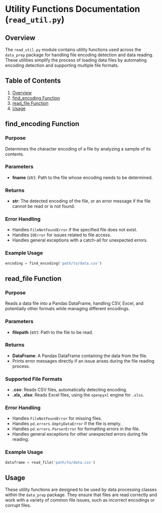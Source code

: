 
# Utility Functions Documentation (`read_util.py`)

## Overview

The `read_util.py` module contains utility functions used across the `data_prep` package for handling file encoding detection and data reading. These utilities simplify the process of loading data files by automating encoding detection and supporting multiple file formats.

## Table of Contents

1. [Overview](#overview)
2. [find_encoding Function](#find_encoding-function)
3. [read_file Function](#read_file-function)
4. [Usage](#usage)

## find_encoding Function

### Purpose

Determines the character encoding of a file by analyzing a sample of its contents.

### Parameters

- **fname** (str): Path to the file whose encoding needs to be determined.

### Returns

- **str**: The detected encoding of the file, or an error message if the file cannot be read or is not found.

### Error Handling

- Handles `FileNotFoundError` if the specified file does not exist.
- Handles `IOError` for issues related to file access.
- Handles general exceptions with a catch-all for unexpected errors.

### Example Usage

```python
encoding = find_encoding('path/to/data.csv')
```

## read_file Function

### Purpose

Reads a data file into a Pandas DataFrame, handling CSV, Excel, and potentially other formats while managing different encodings.

### Parameters

- **filepath** (str): Path to the file to be read.

### Returns

- **DataFrame**: A Pandas DataFrame containing the data from the file.
- Prints error messages directly if an issue arises during the file reading process.

### Supported File Formats

- **.csv**: Reads CSV files, automatically detecting encoding.
- **.xls, .xlsx**: Reads Excel files, using the `openpyxl` engine for `.xlsx`.

### Error Handling

- Handles `FileNotFoundError` for missing files.
- Handles `pd.errors.EmptyDataError` if the file is empty.
- Handles `pd.errors.ParserError` for formatting errors in the file.
- Handles general exceptions for other unexpected errors during file reading.

### Example Usage

```python
dataframe = read_file('path/to/data.csv')
```

## Usage

These utility functions are designed to be used by data processing classes within the `data_prep` package. They ensure that files are read correctly and work with a variety of common file issues, such as incorrect encodings or corrupt files.

